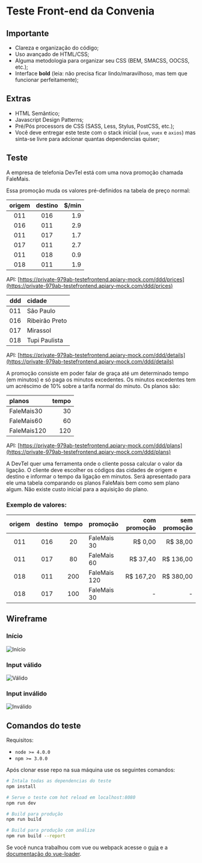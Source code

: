 # Teste Front-end da Convenia

## Importante 
 - Clareza e organização do código;
 - Uso avançado de HTML/CSS;
 - Alguma metodologia para organizar seu CSS (BEM, SMACSS, OOCSS, etc.);
 - Interface **bold** (leia: não precisa ficar lindo/maravilhoso, mas tem que funcionar perfeitamente);

## Extras 
  - HTML Semântico;
  - Javascript Design Patterns;
  - Pré/Pós processors de CSS (SASS, Less, Stylus, PostCSS, etc.);
  - Você deve entregar este teste com o stack inicial (`vue`, `vuex` e `axios`) mas sinta-se livre para adcionar quantas dependencias quiser;

## Teste

A empresa de telefonia DevTel está com uma nova promoção chamada FaleMais.

Essa promoção muda os valores pré-definidos na tabela de preço normal:

|origem|destino|$/min|
|:----:|:-----:|----:|
| 011  |  016  | 1.9 |
| 016  |  011  | 2.9 |
| 011  |  017  | 1.7 |
| 017  |  011  | 2.7 |
| 011  |  018  | 0.9 |
| 018  |  011  | 1.9 |

API: [https://private-979ab-testefrontend.apiary-mock.com/ddd/prices](https://private-979ab-testefrontend.apiary-mock.com/ddd/prices)

|ddd   |     cidade     |
|-----:|:---------------|
| 011  |   São Paulo    |
| 016  | Ribeirão Preto |
| 017  |   Mirassol     |
| 018  | Tupi Paulista  |

API: [https://private-979ab-testefrontend.apiary-mock.com/ddd/details](https://private-979ab-testefrontend.apiary-mock.com/ddd/details)

A promoção consiste em poder falar de graça até um determinado tempo (em minutos) e só paga os minutos excedentes. Os minutos excedentes tem um acréscimo de 10% sobre a tarifa normal do minuto. Os planos são:

|   planos   |tempo|
|:-----------|----:|
| FaleMais30 |  30 |
| FaleMais60 |  60 |
| FaleMais120| 120 |

API: [https://private-979ab-testefrontend.apiary-mock.com/ddd/plans](https://private-979ab-testefrontend.apiary-mock.com/ddd/plans)


A DevTel quer uma ferramenta onde o cliente possa calcular o valor da ligação. O cliente deve escolher os códigos das cidades de origem e destino e informar o tempo da ligação em minutos. Será apresentado para ele uma tabela comparando os planos FaleMais bem como sem plano algum. Não existe custo inicial para a aquisição do plano.

### Exemplo de valores:

|origem|destino|tempo|promoção|com promoção|sem promoção|
|:----:|:-----:|:---:|:-------|-----------:|-----------:|
|011|016|20|FaleMais 30|R$ 0,00|R$ 38,00|
|011|017|80|FaleMais 60|R$ 37,40|R$ 136,00|
|018|011|200|FaleMais 120|R$ 167,20|R$ 380,00|
|018|017|100|FaleMais 30|-|-|


## Wireframe

### Início

![Início](http://i.imgur.com/5uKmnG8.png)

### Input válido

![Válido](http://i.imgur.com/FcX7ttH.png)

### Input inválido

![Inválido](http://i.imgur.com/9h2rTF6.png)



## Comandos do teste

Requisitos:
- `node >= 4.0.0`
- `npm >= 3.0.0`

Após clonar esse repo na sua máquina use os seguintes comandos:

``` bash
# Intala todas as dependencias do teste
npm install

# Serve o teste com hot reload em localhost:8080
npm run dev

# Build para produção
npm run build

# Build para produção com análize
npm run build --report
```

Se você nunca trabalhou com vue ou webpack acesse o [guia](http://vuejs-templates.github.io/webpack/) e a [documentação do vue-loader](http://vuejs.github.io/vue-loader).